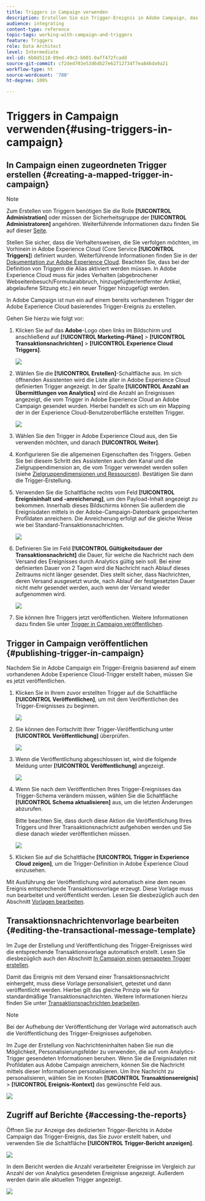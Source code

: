 ```yaml
---
title: Triggers in Campaign verwenden
description: Erstellen Sie ein Trigger-Ereignis in Adobe Campaign, das auf einem vorhandenen Adobe Experience Cloud-Trigger basiert.
audience: integrating
content-type: reference
topic-tags: working-with-campaign-and-triggers
feature: Triggers
role: Data Architect
level: Intermediate
exl-id: 6b8d5118-89ed-49c2-b601-0aff472fcadd
source-git-commit: cf2ded703e53d6db27e62712734f7ea846da9a21
workflow-type: ht
source-wordcount: '780'
ht-degree: 100%

---
```


# Triggers in Campaign verwenden{#using-triggers-in-campaign}

## In Campaign einen zugeordneten Trigger erstellen {#creating-a-mapped-trigger-in-campaign}

>[!NOTE]
>
>Zum Erstellen von Triggern benötigen Sie die Rolle **[!UICONTROL Administration]** oder müssen der Sicherheitsgruppe der **[!UICONTROL Administratoren]** angehören. Weiterführende Informationen dazu finden Sie auf dieser [Seite](../../administration/using/list-of-roles.md).

Stellen Sie sicher, dass die Verhaltensweisen, die Sie verfolgen möchten, im Vorhinein in Adobe Experience Cloud (Core Service **[!UICONTROL Triggers]**) definiert wurden. Weiterführende Informationen finden Sie in der [Dokumentation zur Adobe Experience Cloud](https://experienceleague.adobe.com/docs/experience-cloud/triggers/create.html?lang=de). Beachten Sie, dass bei der Definition von Triggern die Alias aktiviert werden müssen. In Adobe Experience Cloud muss für jedes Verhalten (abgebrochener Webseitenbesuch/Formularabbruch, hinzugefügter/entfernter Artikel, abgelaufene Sitzung etc.) ein neuer Trigger hinzugefügt werden.

In Adobe Campaign ist nun ein auf einem bereits vorhandenen Trigger der Adobe Experience Cloud basierendes Trigger-Ereignis zu erstellen.

Gehen Sie hierzu wie folgt vor:

1. Klicken Sie auf das **Adobe**-Logo oben links im Bildschirm und anschließend auf **[!UICONTROL Marketing-Pläne]** > **[!UICONTROL Transaktionsnachrichten]** > **[!UICONTROL Experience Cloud Triggers]**.

   ![](assets/remarketing_1.png)

1. Wählen Sie die **[!UICONTROL Erstellen]**-Schaltfläche aus. Im sich öffnenden Assistenten wird die Liste aller in Adobe Experience Cloud definierten Trigger angezeigt. In der Spalte **[!UICONTROL Anzahl an Übermittlungen von Analytics]** wird die Anzahl an Ereignissen angezeigt, die vom Trigger in Adobe Experience Cloud an Adobe Campaign gesendet wurden. Hierbei handelt es sich um ein Mapping der in der Experience Cloud-Benutzeroberfläche erstellten Trigger.

   ![](assets/remarketing_2.png)

1. Wählen Sie den Trigger in Adobe Experience Cloud aus, den Sie verwenden möchten, und danach **[!UICONTROL Weiter]**.
1. Konfigurieren Sie die allgemeinen Eigenschaften des Triggers. Geben Sie bei diesem Schritt des Assistenten auch den Kanal und die Zielgruppendimension an, die vom Trigger verwendet werden sollen (siehe [Zielgruppendimensionen und Ressourcen](../../automating/using/query.md#targeting-dimensions-and-resources)). Bestätigen Sie dann die Trigger-Erstellung.
1. Verwenden Sie die Schaltfläche rechts vom Feld **[!UICONTROL Ereignisinhalt und -anreicherung]**, um den Payload-Inhalt angezeigt zu bekommen. Innerhalb dieses Bildschirms können Sie außerdem die Ereignisdaten mittels in der Adobe-Campaign-Datenbank gespeicherten Profildaten anreichern. Die Anreicherung erfolgt auf die gleiche Weise wie bei Standard-Transaktionsnachrichten.

   ![](assets/remarketing_3.png)

1. Definieren Sie im Feld **[!UICONTROL Gültigkeitsdauer der Transaktionsnachricht]** die Dauer, für welche die Nachricht nach dem Versand des Ereignisses durch Analytics gültig sein soll. Bei einer definierten Dauer von 2 Tagen wird die Nachricht nach Ablauf dieses Zeitraums nicht länger gesendet. Dies stellt sicher, dass Nachrichten, deren Versand ausgesetzt wurde, nach Ablauf der festgesetzten Dauer nicht mehr gesendet werden, auch wenn der Versand wieder aufgenommen wird.

   ![](assets/remarketing_4.png)

1. Sie können Ihre Triggers jetzt veröffentlichen. Weitere Informationen dazu finden Sie unter [Trigger in Campaign veröffentlichen](../../integrating/using/using-triggers-in-campaign.md#publishing-trigger-in-campaign).

## Trigger in Campaign veröffentlichen {#publishing-trigger-in-campaign}

Nachdem Sie in Adobe Campaign ein Trigger-Ereignis basierend auf einem vorhandenen Adobe Experience Cloud-Trigger erstellt haben, müssen Sie es jetzt veröffentlichen.

1. Klicken Sie in Ihrem zuvor erstellten Trigger auf die Schaltfläche **[!UICONTROL Veröffentlichen]**, um mit dem Veröffentlichen des Trigger-Ereignisses zu beginnen.

   ![](assets/trigger_publish_1.png)

1. Sie können den Fortschritt Ihrer Trigger-Veröffentlichung unter **[!UICONTROL Veröffentlichung]** überprüfen.

   ![](assets/trigger_publish_2.png)

1. Wenn die Veröffentlichung abgeschlossen ist, wird die folgende Meldung unter **[!UICONTROL Veröffentlichung]** angezeigt.

   ![](assets/trigger_publish_3.png)

1. Wenn Sie nach dem Veröffentlichen Ihres Trigger-Ereignisses das Trigger-Schema verändern müssen, wählen Sie die Schaltfläche **[!UICONTROL Schema aktualisieren]** aus, um die letzten Änderungen abzurufen.

   Bitte beachten Sie, dass durch diese Aktion die Veröffentlichung Ihres Triggers und Ihrer Transaktionsnachricht aufgehoben werden und Sie diese danach wieder veröffentlichen müssen.

   ![](assets/trigger_publish_4.png)

1. Klicken Sie auf die Schaltfläche **[!UICONTROL Trigger in Experience Cloud zeigen]**, um die Trigger-Definition in Adobe Experience Cloud einzusehen.

Mit Ausführung der Veröffentlichung wird automatisch eine dem neuen Ereignis entsprechende Transaktionsvorlage erzeugt. Diese Vorlage muss nun bearbeitet und veröffentlicht werden. Lesen Sie diesbezüglich auch den Abschnitt [Vorlagen bearbeiten](../../start/using/marketing-activity-templates.md).

## Transaktionsnachrichtenvorlage bearbeiten           {#editing-the-transactional-message-template}

Im Zuge der Erstellung und Veröffentlichung des Trigger-Ereignisses wird die entsprechende Transaktionsvorlage automatisch erstellt. Lesen Sie diesbezüglich auch den Abschnitt [In Campaign einen gemappten Trigger erstellen](#creating-a-mapped-trigger-in-campaign).

Damit das Ereignis mit dem Versand einer Transaktionsnachricht einhergeht, muss diese Vorlage personalisiert, getestet und dann veröffentlicht werden. Hierbei gilt das gleiche Prinzip wie für standardmäßige Transaktionsnachrichten. Weitere Informationen hierzu finden Sie unter [Transaktionsnachrichten bearbeiten](../../channels/using/editing-transactional-message.md).

>[!NOTE]
>
>Bei der Aufhebung der Veröffentlichung der Vorlage wird automatisch auch die Veröffentlichung des Trigger-Ereignisses aufgehoben.

Im Zuge der Erstellung von Nachrichteninhalten haben Sie nun die Möglichkeit, Personalisierungsfelder zu verwenden, die auf vom Analytics-Trigger gesendeten Informationen beruhen. Wenn Sie die Ereignisdaten mit Profildaten aus Adobe Campaign anreichern, können Sie die Nachricht mittels dieser Informationen personalisieren. Um Ihre Nachricht zu personalisieren, wählen Sie im Knoten **[!UICONTROL Transaktionsereignis]** > **[!UICONTROL Ereignis-Kontext]** das gewünschte Feld aus.

![](assets/remarketing_8.png)

## Zugriff auf Berichte {#accessing-the-reports}

Öffnen Sie zur Anzeige des dedizierten Trigger-Berichts in Adobe Campaign das Trigger-Ereignis, das Sie zuvor erstellt haben, und verwenden Sie die Schaltfläche **[!UICONTROL Trigger-Bericht anzeigen]**.

![](assets/remarketing_9.png)

In dem Bericht werden die Anzahl verarbeiteter Ereignisse im Vergleich zur Anzahl der von Analytics gesendeten Ereignisse angezeigt. Außerdem werden darin alle aktuellen Trigger angezeigt.

![](assets/trigger_uc_browse_14.png)
